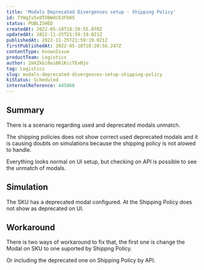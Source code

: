 ```yaml
---
title: 'Modals Deprecated Divergences setup - Shipping Policy'
id: TYWgIv5xOTUBWdC63FbK5
status: PUBLISHED
createdAt: 2022-05-18T18:20:55.870Z
updatedAt: 2022-11-25T21:59:19.021Z
publishedAt: 2022-11-25T21:59:19.021Z
firstPublishedAt: 2022-05-18T18:20:56.247Z
contentType: knownIssue
productTeam: Logistics
author: 2mXZkbi0oi061KicTExNjo
tag: Logistics
slug: modals-deprecated-divergences-setup-shipping-policy
kiStatus: Scheduled
internalReference: 445866
---
```


## Summary


There is a scenario regarding used and deprecated modals unmatch.

The shipping policies does not show correct used deprecated modals and it is causing doubts on simulations because the shipping policy is not alowed to handle.

Everything looks normal on UI setup, but checking on API is possible to see the unmatch of modals.




## Simulation


The SKU has a deprecated modal configured.
At the Shipping Policy does not show as deprecated on UI.




## Workaround


There is two ways of workaround to fix that, the first one is change the Modal on SKU to one suported by Shippng Policy.

Or including the deprecated one on Shipping Policy by API.

